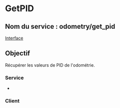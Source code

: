 ﻿# GetPID

## Nom du service : **odometry/get_pid**
[Interface](OdometryGetPid-Service-Interface.md)

## Objectif
Récupérer les valeurs de PID de l'odométrie.

### Service
- [](PCB-Odo-Interface-Node.md)

### Client
